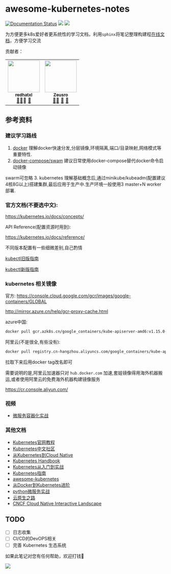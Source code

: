 # awesome-kubernetes-notes

[![Documentation Status](https://readthedocs.org/projects/awesome-kubernetes-notes/badge/?version=latest)](https://zeusro-awesome-kubernetes-notes.readthedocs.io/zh_CN/latest/?badge=latest)  ![](https://img.shields.io/badge/sphinx-python-blue.svg)  ![](https://img.shields.io/badge/python-3.6-green.svg)

为方便更多k8s爱好者更系统性的学习文档，利用`sphinx`将笔记整理构建程[在线文档](https://github.com/redhatxl/awesome-kubernetes-notes)，方便学习交流


贡献者：

<!-- ALL-CONTRIBUTORS-LIST:START - Do not remove or modify this section -->
<!-- prettier-ignore-start -->
<!-- markdownlint-disable -->

<table>
  <tr>
<td align="center"><a href="https://github.com/redhatxl">    <img src="https://avatars.githubusercontent.com/u/24467514?v=3" width="100px;"        alt="" /><br /><sub><b>redhatxl</b></sub></a><br /><a href="https://juejin.im/user/5c36033fe51d456e4138b473/posts" title="掘金">💬</a><a href="https://www.imooc.com/u/1260704"  title="慕课网">📖</a><a` href="https://github.com/zeusro/awesome-kubernetes-notes/pulls?q=is%3Apr+reviewed-by%3Akentcdodds"    title="Reviewed Pull Requests">👀</a>    <a href="#talk-kentcdodds" title="Talks">📢</a></td>
           <td align="center"><a href="https://www.zeusro.com/">    <img src="https://avatars.githubusercontent.com/u/5803609?v=3" width="100px;"        alt="" /><br /><sub><b>Zeusro</b></sub></a><br /><a href="" title="Answering Questions">💬</a><a href="https://github.com/zeusro"    title="Documentation">📖</a>                    <a href="https://github.com/zeusro/awesome-kubernetes-notes/pulls?q=is%3Apr+reviewed-by%3Akentcdodds"    title="Reviewed Pull Requests">👀</a> <a href="#talk-kentcdodds" title="Talks">📢</a></td>
  </tr>
</table>

<!-- markdownlint-enable -->
<!-- prettier-ignore-end -->
<!-- ALL-CONTRIBUTORS-LIST:END -->

## 参考资料

### 建议学习路线

1. [docker](https://yeasy.gitbooks.io/docker_practice/introduction/what.html)
理解docker快速分发,分层镜像,环境隔离,端口/目录映射,网络模式等重要特性.
2. [docker-compose/swam](https://docs.docker.com/compose/)
  建议日常使用docker-compose替代docker命令启动镜像
  
  swarm可忽略
3. kubernetes
理解基础概念后,通过minikube/kubeadm(配置建议4核8G以上)搭建集群,最后应用于生产中.生产环境一般使用3 master+N worker部署.

### 官方文档(不要选中文):

https://kubernetes.io/docs/concepts/

API Reference(配置资源时用到):

https://kubernetes.io/docs/reference/

不同版本配置有一些细微差别,自己酌情

[kubectl旧版指南](https://kubernetes.io/docs/reference/generated/kubectl/kubectl-commands)

[kubectl新版指南](https://kubectl.docs.kubernetes.io/)

### kubernetes 相关镜像

官方:
https://console.cloud.google.com/gcr/images/google-containers/GLOBAL

http://mirror.azure.cn/help/gcr-proxy-cache.html

azure中国:

```bash
docker pull gcr.azk8s.cn/google_containers/kube-apiserver-amd6:v1.15.0-alpha.0
```

阿里云(不是很全,有些没有):

```bash
docker pull registry.cn-hangzhou.aliyuncs.com/google_containers/kube-apiserver-amd6:v1.15.0-alpha.0 
```

拉取下来后用docker tag改名即可

需要说明的是,阿里云加速器只对 `hub.docker.com` 加速,套娃镜像得用海外机器搬运,或者使用阿里云的免费海外机器构建镜像服务

https://cr.console.aliyun.com/


### 视频

* [微服务容器化实战](https://www.acfun.cn/v/ac10232871)

### 其他文档

* [Kubernetes官网教程](https://kubernetes.io/docs/concepts/workloads/controllers/statefulset/)
* [Kubernetes中文社区](https://www.kubernetes.org.cn/k8s)
* [从Kubernetes到Cloud Native](https://jimmysong.io/kubernetes-handbook/cloud-native/from-kubernetes-to-cloud-native.html)
* [Kubernetes Handbook](https://www.bookstack.cn/read/feiskyer-kubernetes-handbook/appendix-ecosystem.md)
* [Kubernetes从入门到实战](https://www.kancloud.cn/huyipow/kubernetes/722822)
* [Kubernetes指南](https://kubernetes.feisky.xyz/)
* [awesome-kubernetes](https://ramitsurana.github.io/awesome-kubernetes/)
* [从Docker到Kubernetes进阶](https://www.qikqiak.com/k8s-book/)
* [python微服务实战](https://www.qikqiak.com/tdd-book/)
* [云原生之路](https://jimmysong.io/kubernetes-handbook/cloud-native/from-kubernetes-to-cloud-native.html)
* [CNCF Cloud Native Interactive Landscape](https://landscape.cncf.io/)


## TODO

- [ ] 日志收集
- [ ] CI/CD的DevOPS相关
- [ ] 完善 Kubernetes 生态系统

如果此笔记对您有任何帮助，欢迎打钱🎉

![](source/zeusro.jpg)